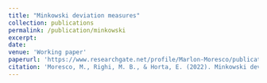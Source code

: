 ```yaml
---
title: "Minkowski deviation measures"
collection: publications
permalink: /publication/minkowski
excerpt: 
date: 
venue: 'Working paper'
paperurl: 'https://www.researchgate.net/profile/Marlon-Moresco/publication/342706870_Minkowski_gauges_and_deviation_measures/links/61bb875dfd2cbd7200a60ab1/Minkowski-gauges-and-deviation-measures.pdf'
citation: 'Moresco, M., Righi, M. B., & Horta, E. (2022). Minkowski deviation measures.'
---
```


